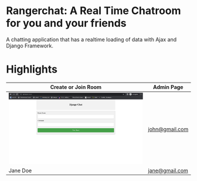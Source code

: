 # Rangerchat: A Real Time Chatroom for you and your friends
A chatting application that has a realtime loading of data with Ajax and Django Framework.

# Highlights
| Create or Join Room  | Admin Page        |
| -------- | -------------- |
|![create_room](create_room.png)| john@gmail.com |
| Jane Doe | jane@gmail.com |
